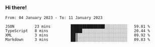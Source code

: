 ### Hi there!

<!--START_SECTION:waka-->

```text
From: 04 January 2023 - To: 11 January 2023

JSON         23 mins         ███████████████░░░░░░░░░░   59.81 %
TypeScript   8 mins          █████░░░░░░░░░░░░░░░░░░░░   20.44 %
XML          3 mins          ██▒░░░░░░░░░░░░░░░░░░░░░░   09.92 %
Markdown     3 mins          ██▒░░░░░░░░░░░░░░░░░░░░░░   09.83 %
```

<!--END_SECTION:waka-->

